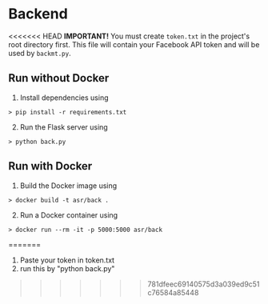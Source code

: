 # Backend

<<<<<<< HEAD
__IMPORTANT!__ You must create `token.txt` in the project's root directory first. This file will contain your Facebook API token and will be used by `backmt.py`.

## Run without Docker

1. Install dependencies using 
```
> pip install -r requirements.txt
```

2. Run the Flask server using
```
> python back.py
```

## Run with Docker

1. Build the Docker image using
```
> docker build -t asr/back .
```

2. Run a Docker container using
```
> docker run --rm -it -p 5000:5000 asr/back
```
=======
1. Paste your token in token.txt
2. run this by "python back.py"
>>>>>>> 781dfeec69140575d3a039ed9c51c76584a85448
